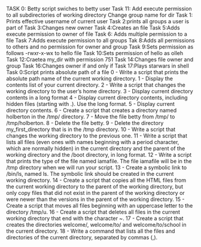 TASK 0: Betty script swiches to betty user
Task 11: Add execute permission to all subdirectories of working directory
Change group name for dir
Task 1: Prints effective username of current user
Task 2:prints all groups a user is part of
Task 3:Changes new owner
Task 4:Creates an file
Task 5:Adds execute permission to owner of file
Task 6: Adds multiple permission to a file
Task 7:Adds execute permission to all groups
Tak 8:Adds all permissions to others and no permission for owner and group
Task 9:Sets permission as follows -rwxr-x-wx to hello file
Task 10:Sets permission of hello as olleh
Task 12:Craetea my_dir with permission 751
Task 14:Changes file owner and group
Task 16:Changes owner if and only if
Task 17:Plays starwars in shell
Task 0:Script prints absolute path of a file
0 - Write a script that prints the absolute path name of the current working directory. 1 - Display the contents list of your current directory. 2 - Write a script that changes the working directory to the user’s home directory. 3 - Display current directory contents in a long format 4 - Display current directory contents, including hidden files (starting with .). Use the long format. 5 - Display current directory contents. 6 - Create a script that creates a directory named holberton in the /tmp/ directory. 7 - Move the file betty from /tmp/ to /tmp/holberton. 8 - Delete the file betty. 9 - Delete the directory my_first_directory that is in the /tmp directory. 10 - Write a script that changes the working directory to the previous one. 11 - Write a script that lists all files (even ones with names beginning with a period character, which are normally hidden) in the current directory and the parent of the working directory and the /boot directory, in long format. 12 - Write a script that prints the type of the file named iamafile. The file iamafile will be in the /tmp directory when we will run your script. 13 - Create a symbolic link to /bin/ls, named ls. The symbolic link should be created in the current working directory. 14 - Create a script that copies all the HTML files from the current working directory to the parent of the working directory, but only copy files that did not exist in the parent of the working directory or were newer than the versions in the parent of the working directory. 15 - Create a script that moves all files beginning with an uppercase letter to the directory /tmp/u. 16 - Create a script that deletes all files in the current working directory that end with the character ~. 17 - Create a script that creates the directories welcome/, welcome/to/ and welcome/to/school in the current directory. 18 - Write a command that lists all the files and directories of the current directory, separated by commas (,).
